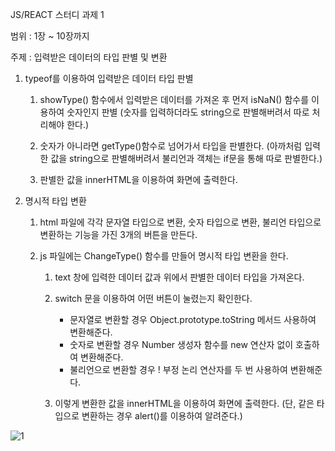 JS/REACT 스터디 과제 1

범위 : 1장 ~ 10장까지


주제 : 입력받은 데이터의 타입 판별 및 변환

1. typeof를 이용하여 입력받은 데이터 타입 판별
    1. showType() 함수에서 입력받은 데이터를 가져온 후 먼저 isNaN() 함수를 이용하여 숫자인지 판별
    (숫자를 입력하더라도 string으로 판별해버려서 따로 처리해야 한다.)

    2. 숫자가 아니라면 getType()함수로 넘어가서 타입을 판별한다.
    (아까처럼 입력한 값을 string으로 판별해버려서 불리언과 객체는 if문을 통해 따로 판별한다.)

    3. 판별한 값을 innerHTML을 이용하여 화면에 출력한다.


2. 명시적 타입 변환
    1. html 파일에 각각 문자열 타입으로 변환, 숫자 타입으로 변환, 불리언 타입으로 변환하는 기능을 가진 3개의 버튼을 만든다.

    2. js 파일에는 ChangeType() 함수를 만들어 명시적 타입 변환을 한다.

        1. text 창에 입력한 데이터 값과 위에서 판별한 데이터 타입을 가져온다.

        2. switch 문을 이용하여 어떤 버튼이 눌렸는지 확인한다.
            - 문자열로 변환할 경우 Object.prototype.toString 메서드 사용하여 변환해준다.
            - 숫자로 변환할 경우 Number 생성자 함수를 new 연산자 없이 호출하여 변환해준다.
            - 불리언으로 변환할 경우 ! 부정 논리 연산자를 두 번 사용하여 변환해준다.

        3. 이렇게 변환한 값을 innerHTML을 이용하여 화면에 출력한다. 
            (단, 같은 타입으로 변환하는 경우 alert()를 이용하여 알려준다.)


![1](https://user-images.githubusercontent.com/88701979/224539736-9a0403ac-8453-4b0f-a521-30d53fca1af0.png)


